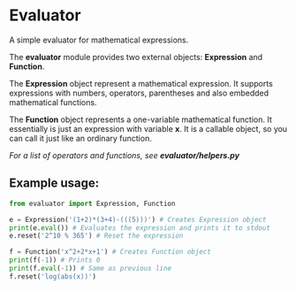 # Evaluator
A simple evaluator for mathematical expressions.

The **evaluator** module provides two external objects: **Expression** and **Function**.

The **Expression** object represent a mathematical expression. It supports expressions with numbers, operators, parentheses and also embedded mathematical functions.

The **Function** object represents a one-variable mathematical function. It essentially is just an expression with variable **x**. It is a callable object, so you can call it just like an ordinary function.

_For a list of operators and functions, see **evaluator/helpers.py**_

## Example usage:

```python
from evaluator import Expression, Function

e = Expression('(1+2)*(3+4)-(((5)))') # Creates Expression object
print(e.eval()) # Evaluates the expression and prints it to stdout
e.reset('2^10 % 365') # Reset the expression

f = Function('x^2+2*x+1') # Creates Function object
print(f(-1)) # Prints 0
print(f.eval(-1)) # Same as previous line
f.reset('log(abs(x))')

```

